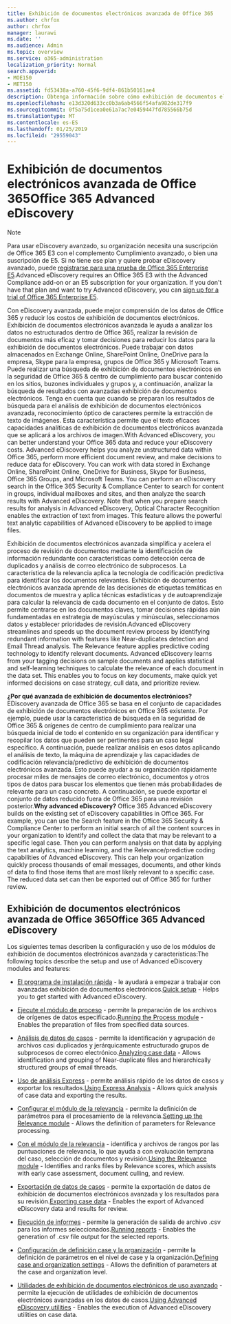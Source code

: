 ```yaml
---
title: Exhibición de documentos electrónicos avanzada de Office 365
ms.author: chrfox
author: chrfox
manager: laurawi
ms.date: ''
ms.audience: Admin
ms.topic: overview
ms.service: o365-administration
localization_priority: Normal
search.appverid:
- MOE150
- MET150
ms.assetid: fd53438a-a760-45f6-9df4-861b50161ae4
description: Obtenga información sobre cómo exhibición de documentos electrónicos avanzada de Office 365 puede ayudar a analizar los datos dentro de Office 365, optimice las revisiones del documento y tomar decisiones de exhibición de documentos electrónicos eficaz.
ms.openlocfilehash: e13d320d633cc0b3a6ab4566f54afa982de317f9
ms.sourcegitcommit: 0f5a75d1cea0e61a7ac7e0459447fd785566b75d
ms.translationtype: MT
ms.contentlocale: es-ES
ms.lasthandoff: 01/25/2019
ms.locfileid: "29559043"
---
```

# <a name="office-365-advanced-ediscovery"></a><span data-ttu-id="bdf94-103">Exhibición de documentos electrónicos avanzada de Office 365</span><span class="sxs-lookup"><span data-stu-id="bdf94-103">Office 365 Advanced eDiscovery</span></span>

> [!NOTE]
> <span data-ttu-id="bdf94-p101">Para usar eDiscovery avanzado, su organización necesita una suscripción de Office 365 E3 con el complemento Cumplimiento avanzado, o bien una suscripción de E5. Si no tiene ese plan y quiere probar eDiscovery avanzado, puede [registrarse para una prueba de Office 365 Enterprise E5](https://go.microsoft.com/fwlink/p/?LinkID=698279).</span><span class="sxs-lookup"><span data-stu-id="bdf94-p101">Advanced eDiscovery requires an Office 365 E3 with the Advanced Compliance add-on or an E5 subscription for your organization. If you don't have that plan and want to try Advanced eDiscovery, you can [sign up for a trial of Office 365 Enterprise E5](https://go.microsoft.com/fwlink/p/?LinkID=698279).</span></span> 
  
<span data-ttu-id="bdf94-p102">Con eDiscovery avanzada, puede mejor comprensión de los datos de Office 365 y reducir los costos de exhibición de documentos electrónicos. Exhibición de documentos electrónicos avanzada le ayuda a analizar los datos no estructurados dentro de Office 365, realizar la revisión de documentos más eficaz y tomar decisiones para reducir los datos para la exhibición de documentos electrónicos. Puede trabajar con datos almacenados en Exchange Online, SharePoint Online, OneDrive para la empresa, Skype para la empresa, grupos de Office 365 y Microsoft Teams. Puede realizar una búsqueda de exhibición de documentos electrónicos en la seguridad de Office 365 &amp; centro de cumplimiento para buscar contenido en los sitios, buzones individuales y grupos y, a continuación, analizar la búsqueda de resultados con avanzadas exhibición de documentos electrónicos. Tenga en cuenta que cuando se preparan los resultados de búsqueda para el análisis de exhibición de documentos electrónicos avanzada, reconocimiento óptico de caracteres permite la extracción de texto de imágenes. Esta característica permite que el texto eficaces capacidades analíticas de exhibición de documentos electrónicos avanzada que se aplicará a los archivos de imagen.</span><span class="sxs-lookup"><span data-stu-id="bdf94-p102">With Advanced eDiscovery, you can better understand your Office 365 data and reduce your eDiscovery costs. Advanced eDiscovery helps you analyze unstructured data within Office 365, perform more efficient document review, and make decisions to reduce data for eDiscovery. You can work with data stored in Exchange Online, SharePoint Online, OneDrive for Business, Skype for Business, Office 365 Groups, and Microsoft Teams. You can perform an eDiscovery search in the Office 365 Security &amp; Compliance Center to search for content in groups, individual mailboxes and sites, and then analyze the search results with Advanced eDiscovery. Note that when you prepare search results for analysis in Advanced eDiscovery, Optical Character Recognition enables the extraction of text from images. This feature allows the powerful text analytic capabilities of Advanced eDiscovery to be applied to image files.</span></span>
  
<span data-ttu-id="bdf94-p103">Exhibición de documentos electrónicos avanzada simplifica y acelera el proceso de revisión de documentos mediante la identificación de información redundante con características como detección cerca de duplicados y análisis de correo electrónico de subprocesos. La característica de la relevancia aplica la tecnología de codificación predictiva para identificar los documentos relevantes. Exhibición de documentos electrónicos avanzada aprende de las decisiones de etiquetas temáticas en documentos de muestra y aplica técnicas estadísticas y de autoaprendizaje para calcular la relevancia de cada documento en el conjunto de datos. Esto permite centrarse en los documentos claves, tomar decisiones rápidas aún fundamentadas en estrategia de mayúsculas y minúsculas, seleccionamos datos y establecer prioridades de revisión.</span><span class="sxs-lookup"><span data-stu-id="bdf94-p103">Advanced eDiscovery streamlines and speeds up the document review process by identifying redundant information with features like Near-duplicates detection and Email Thread analysis. The Relevance feature applies predictive coding technology to identify relevant documents. Advanced eDiscovery learns from your tagging decisions on sample documents and applies statistical and self-learning techniques to calculate the relevance of each document in the data set. This enables you to focus on key documents, make quick yet informed decisions on case strategy, cull data, and prioritize review.</span></span>
  
 <span data-ttu-id="bdf94-p104">**¿Por qué avanzada de exhibición de documentos electrónicos?** EDiscovery avanzada de Office 365 se basa en el conjunto de capacidades de exhibición de documentos electrónicos en Office 365 existente. Por ejemplo, puede usar la característica de búsqueda en la seguridad de Office 365 &amp; orígenes de centro de cumplimiento para realizar una búsqueda inicial de todo el contenido en su organización para identificar y recopilar los datos que pueden ser pertinentes para un caso legal específico. A continuación, puede realizar análisis en esos datos aplicando el análisis de texto, la máquina de aprendizaje y las capacidades de codificación relevancia/predictivo de exhibición de documentos electrónicos avanzada. Esto puede ayudar a su organización rápidamente procesar miles de mensajes de correo electrónico, documentos y otros tipos de datos para buscar los elementos que tienen más probabilidades de relevante para un caso concreto. A continuación, se puede exportar el conjunto de datos reducido fuera de Office 365 para una revisión posterior.</span><span class="sxs-lookup"><span data-stu-id="bdf94-p104">**Why advanced eDiscovery?** Office 365 Advanced eDiscovery builds on the existing set of eDiscovery capabilities in Office 365. For example, you can use the Search feature in the Office 365 Security &amp; Compliance Center to perform an initial search of all the content sources in your organization to identify and collect the data that may be relevant to a specific legal case. Then you can perform analysis on that data by applying the text analytics, machine learning, and the Relevance/predictive coding capabilities of Advanced eDiscovery. This can help your organization quickly process thousands of email messages, documents, and other kinds of data to find those items that are most likely relevant to a specific case. The reduced data set can then be exported out of Office 365 for further review.</span></span> 
  
## <a name="office-365-advanced-ediscovery"></a><span data-ttu-id="bdf94-122">Exhibición de documentos electrónicos avanzada de Office 365</span><span class="sxs-lookup"><span data-stu-id="bdf94-122">Office 365 Advanced eDiscovery</span></span>

<span data-ttu-id="bdf94-123">Los siguientes temas describen la configuración y uso de los módulos de exhibición de documentos electrónicos avanzada y características:</span><span class="sxs-lookup"><span data-stu-id="bdf94-123">The following topics describe the setup and use of Advanced eDiscovery modules and features:</span></span>
  
- <span data-ttu-id="bdf94-124">[El programa de instalación rápida](quick-setup-for-advanced-ediscovery.md) - le ayudará a empezar a trabajar con avanzadas exhibición de documentos electrónicos.</span><span class="sxs-lookup"><span data-stu-id="bdf94-124">[Quick setup](quick-setup-for-advanced-ediscovery.md) - Helps you to get started with Advanced eDiscovery.</span></span> 
    
- <span data-ttu-id="bdf94-125">[Ejecute el módulo de proceso](run-the-process-module-in-advanced-ediscovery.md) - permite la preparación de los archivos de orígenes de datos especificado.</span><span class="sxs-lookup"><span data-stu-id="bdf94-125">[Running the Process module](run-the-process-module-in-advanced-ediscovery.md) - Enables the preparation of files from specified data sources.</span></span> 
    
- <span data-ttu-id="bdf94-126">[Análisis de datos de casos](analyze-case-data-with-advanced-ediscovery.md) - permite la identificación y agrupación de archivos casi duplicados y jerárquicamente estructurado grupos de subprocesos de correo electrónico.</span><span class="sxs-lookup"><span data-stu-id="bdf94-126">[Analyzing case data](analyze-case-data-with-advanced-ediscovery.md) - Allows identification and grouping of Near-duplicate files and hierarchically structured groups of email threads.</span></span> 

- <span data-ttu-id="bdf94-127">[Uso de análisis Express](use-express-analysis-in-advanced-ediscovery.md) - permite análisis rápido de los datos de casos y exportar los resultados.</span><span class="sxs-lookup"><span data-stu-id="bdf94-127">[Using Express Analysis](use-express-analysis-in-advanced-ediscovery.md) - Allows quick analysis of case data and exporting the results.</span></span> 
    
- <span data-ttu-id="bdf94-128">[Configurar el módulo de la relevancia](manage-relevance-setup-in-advanced-ediscovery.md) - permite la definición de parámetros para el procesamiento de la relevancia.</span><span class="sxs-lookup"><span data-stu-id="bdf94-128">[Setting up the Relevance module](manage-relevance-setup-in-advanced-ediscovery.md) - Allows the definition of parameters for Relevance processing.</span></span> 
    
- <span data-ttu-id="bdf94-129">[Con el módulo de la relevancia](use-relevance-in-advanced-ediscovery.md) - identifica y archivos de rangos por las puntuaciones de relevancia, lo que ayuda a con evaluación temprana del caso, selección de documentos y revisión.</span><span class="sxs-lookup"><span data-stu-id="bdf94-129">[Using the Relevance module](use-relevance-in-advanced-ediscovery.md) - Identifies and ranks files by Relevance scores, which assists with early case assessment, document culling, and review.</span></span> 
    
- <span data-ttu-id="bdf94-130">[Exportación de datos de casos](export-case-data-in-advanced-ediscovery.md) - permite la exportación de datos de exhibición de documentos electrónicos avanzada y los resultados para su revisión.</span><span class="sxs-lookup"><span data-stu-id="bdf94-130">[Exporting case data](export-case-data-in-advanced-ediscovery.md) - Enables the export of Advanced eDiscovery data and results for review.</span></span> 
    
- <span data-ttu-id="bdf94-131">[Ejecución de informes](run-reports-in-advanced-ediscovery.md) - permite la generación de salida de archivo .csv para los informes seleccionados.</span><span class="sxs-lookup"><span data-stu-id="bdf94-131">[Running reports](run-reports-in-advanced-ediscovery.md) - Enables the generation of .csv file output for the selected reports.</span></span> 
    
- <span data-ttu-id="bdf94-132">[Configuración de definición case y la organización](define-case-and-tenant-settings-in-advanced-ediscovery.md) - permite la definición de parámetros en el nivel de case y la organización.</span><span class="sxs-lookup"><span data-stu-id="bdf94-132">[Defining case and organization settings](define-case-and-tenant-settings-in-advanced-ediscovery.md) - Allows the definition of parameters at the case and organization level.</span></span> 
    
- <span data-ttu-id="bdf94-133">[Utilidades de exhibición de documentos electrónicos de uso avanzado](use-advanced-ediscovery-utilities.md) - permite la ejecución de utilidades de exhibición de documentos electrónicos avanzadas en los datos de casos.</span><span class="sxs-lookup"><span data-stu-id="bdf94-133">[Using Advanced eDiscovery utilities](use-advanced-ediscovery-utilities.md) - Enables the execution of  Advanced eDiscovery utilities on case data.</span></span> 
